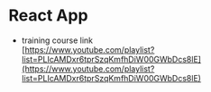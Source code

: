 # React App

-   training course link  
    [https://www.youtube.com/playlist?list=PLIcAMDxr6tprSzqKmfhDiW00GWbDcs8lE](https://www.youtube.com/playlist?list=PLIcAMDxr6tprSzqKmfhDiW00GWbDcs8lE)
